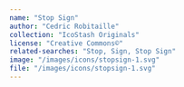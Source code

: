 ```yaml
---
name: "Stop Sign"
author: "Cedric Robitaille"
collection: "IcoStash Originals"
license: "Creative Commons©"
related-searches: "Stop, Sign, Stop Sign"
image: "/images/icons/stopsign-1.svg"
file: "/images/icons/stopsign-1.svg"
---
```

